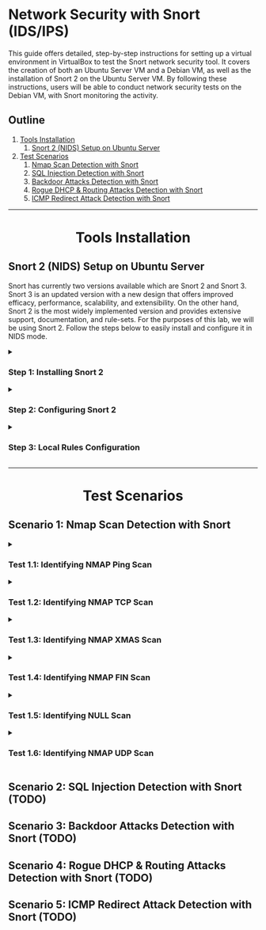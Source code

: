 # Network Security with Snort (IDS/IPS)

This guide offers detailed, step-by-step instructions for setting up a virtual environment in VirtualBox to test the Snort network security tool. It covers the creation of both an Ubuntu Server VM and a Debian VM, as well as the installation of Snort 2 on the Ubuntu Server VM. By following these instructions, users will be able to conduct network security tests on the Debian VM, with Snort monitoring the activity.


## Outline

1. [Tools Installation](#tools-installation)
    1. [Snort 2 (NIDS) Setup on Ubuntu Server](#snort-2-nids-setup-on-ubuntu-server)
2. [Test Scenarios](#test-scenarios)
	1. [Nmap Scan Detection with Snort](#nmap-scan-detection-with-snort)
	2. [SQL Injection Detection with Snort](#)
	3. [Backdoor Attacks Detection with Snort](#)
	4. [Rogue DHCP & Routing Attacks Detection with Snort](#)
	5. [ICMP Redirect Attack Detection with Snort](#)


----------------------------------------------------------------------------------------------------


<h1 align="center" id="tools-installation">Tools Installation</h1>

## Snort 2 (NIDS) Setup on Ubuntu Server

Snort has currently two versions available which are Snort 2 and Snort 3. Snort 3 is an updated version with a new design that offers improved efficacy, performance, scalability, and extensibility. On the other hand, Snort 2 is the most widely implemented version and provides extensive support, documentation, and rule-sets. For the purposes of this lab, we will be using Snort 2. Follow the steps below to easily install and configure it in NIDS mode.

<details>
<summary>
<h3>Step 1: Installing Snort 2</h3>
</summary>

1. Update apt package manager and install Snort 2:
    ```bash
    $ sudo apt update
    $ sudo apt install snort
    ```
    - If prompted during the installation to set the interface Snort should listen on and the address range for the local network, use `ip a` to find appropriate values.
2. Checking Snort version:
    ```bash
    $ snort -V
    ```
</details>


<details>
<summary>
<h3>Step 2: Configuring Snort 2</h3>
</summary>

1. Edit the Snort configuration file using the following values:
    - Open the Snort configuration file:
    ```bash
    $ sudo nano /etc/snort/snort.conf
    ```
    - In Step #1, set protected network and external network:
    ```yml
    # Setup the network addresses you are protecting
    #
    # Note to Debian users: this value is overriden when starting
    # up the Snort daemon through the init.d script by the
    # value of DEBIAN_SNORT_HOME_NET s defined in the
    # /etc/snort/snort.debian.conf configuration file
    #
    ipvar HOME_NET 192.168.57.0/24

    # Set up the external network addresses. Leave as "any" in most situations
    ipvar EXTERNAL_NET any
    ```
    - Set rule files' path:
    ```yml
    # Path to your rules files (this can be a relative path)
    # Note for Windows users:  You are advised to make this an absolute path,
    # such as:  c:\snort\rules
    var RULE_PATH /etc/snort/rules
    var SO_RULE_PATH /etc/snort/so_rules
    var PREPROC_RULE_PATH /etc/snort/preproc_rules

    # If you are using reputation preprocessor set these
    # Currently there is a bug with relative paths, they are relative to where snort is
    # not relative to snort.conf like the above variables
    # This is completely inconsistent with how other vars work, BUG 89986
    # Set the absolute path appropriately
    var WHITE_LIST_PATH /etc/snort/rules
    var BLACK_LIST_PATH /etc/snort/rules
    ```
    - In Step #6, uncomment the output line correspending to PCAP in order to generate logs in PCAP files for the rule-matching traffic pattern:
    ```yml
    # pcap
    output log_tcpdump: /var/log/snort/tcpdump.log
    ```
    - In Step #7, ensure that only the local rules file is left uncommented, while commenting out all other rules (community rules) in order to test Snort:
    ```yml
    include $RULE_PATH/local.rules
    ```
    - The `/etc/snort/rules/local.rules` file is where user can write their own rules for Snort.
2. Test the configuration file by running the following command:
    ```
    $ sudo snort -T -i enp0s9 -c /etc/snort/snort.conf
    ```
    - You shoud see a successfully validation message displayed on the output.

</details>


<details>
<summary>
<h3>Step 3: Local Rules Configuration</h3>
</summary>

1. Snort rules composed by two parts which are Rule Header and Rule Options.
    - Rule Header ([Rule Options]):
    ```yml
    action protocol source_ip source_port -> destination_ip destination_port ([Rule Options])
    ```
    - On Rule Options the `sid` values are divided in three categories ([reference](http://manual-snort-org.s3-website-us-east-1.amazonaws.com/node31.html)):
        - `< 100`: Reserved for future use.
        - `100-999,999`: Rules included with the Snort distribution.
        - `>= 1,000,000`: Used for local rules.
2. Write the following rules to generate an alert message for packets used in Nmap scanning:
    - Open local rules:
    ```bash
    $ sudo nano /etc/snort/rules/local.rules
    ```
    - **IP Packets:** Rule to match all packets using the IP protocol.
    ```yml
    alert ip any any -> any any (msg:"IP Packet detected"; sid:1000000; rev:1;)
    ```
    - **ICMP Packets:** The following rules match five types of packets using the ICMP protocol.
    ```yml
    alert icmp any any <> 192.168.57.4 any (msg:"ICMP Packet detected"; sid:2000000; rev:1;)
    alert icmp any any <> 192.168.57.4 any (msg:"ICMP Echo Request";      itype:8;  sid:2000001; rev:1;)
    alert icmp any any <> 192.168.57.4 any (msg:"ICMP Echo Reply";        itype:0;  sid:2000002; rev:1;)
    alert icmp any any <> 192.168.57.4 any (msg:"ICMP Timestamp Request"; itype:13; sid:2000003; rev:1;)
    alert icmp any any <> 192.168.57.4 any (msg:"ICMP Timestamp Reply)";  itype:14; sid:2000004; rev:1;)
    alert icmp any any <> 192.168.57.4 any (msg:"ICMP Destination Unreachable"; itype:3; sid:2000005; rev:1;)
    ```
    - **TCP Packets:** The following rules match eight types of packets using the TCP protocol.
    ```yml
    alert tcp any any <> 192.168.57.4 any (msg:"TCP Packet detected"; sid:3000000; rev:1;)
    alert tcp any any <> 192.168.57.4 any (msg:"TCP SYN";       flags:S;   sid:3000001; rev:1;)
    alert tcp any any <> 192.168.57.4 any (msg:"TCP SYN/ACK";   flags:SA;  sid:3000002; rev:1;)
    alert tcp any any <> 192.168.57.4 any (msg:"TCP ACK";       flags:A;   sid:3000003; rev:1;)
    alert tcp any any <> 192.168.57.4 any (msg:"TCP RST";       flags:R;   sid:3000004; rev:1;)
    alert tcp any any <> 192.168.57.4 any (msg:"TCP RST/ACK";   flags:RA;  sid:3000005; rev:1;)
    alert tcp any any <> 192.168.57.4 any (msg:"TCP NULL";      flags:0;   sif:3000006; rev:1;)
    alert tcp any any <> 192.168.57.4 any (msg:"TCP FIN";       flags:F;   sif:3000007; rev:1;)
    alert tcp any any <> 192.168.57.4 any (msg:"TCP XMAS Tree"; flags:FPU; sif:3000008; rev:1;)
    ```
    - **UDP Packets:** Rule to match all packets using the UDP protocol.
    ```yml
    alert udp any any <> 192.168.57.4 any (msg:"UDP Packet detected"; sid:4000000; rev:1;)
    alert udp any any <> 192.168.57.4 53  (msg:"UDP DNS";  sid:4000001; rev:1;)
    alert udp any any <> 192.168.57.4 67  (msg:"UDP DHCP"; sid:4000002; rev:1;)
    alert udp any any <> 192.168.57.4 161 (msg:"UDP SNMP"; sid:4000003; rev:1;)
    ```
3. Now it is possible to scan the network using the IDS mode:
    ```bash
    $ sudo snort -A console -c /etc/snort/snort.conf -i enp0s9
    ```
5. Use `ping` and `tcpdump` to generate ICMP traffic date and to monitor packets, respectively.

</details>

----------------------------------------------------------------------------------------------------


<h1 align="center" id="test-scenarios">Test Scenarios</h1>

## Scenario 1: Nmap Scan Detection with Snort

<details>
<summary>
<h3>Test 1.1: Identifying NMAP Ping Scan</h3>
</summary>

Add the following rule to `/etc/snort/rules/local.rules` to capture the ICMP protocol sent to Debia machine on the 192.168.1.0/24 network:
```
alert icmp any any -> 192.168.57.4 any (msg:"NMAP ping sweep Scan"; dsize:0; sld:10000004; rev 1;)
```
On Ubuntu Server machine, start the NIDS:
```
$ snort -A console -c c:\Snort\etc\snort.conf -i enp0s9
```
On the Attack machine, open Wireshark to capture the target network traffic:
```
ip.addr == "192.168.57.4"
```
On the Attack machine, run the following command to identify if the host is up or down.
```
$ nmap -sP --disable-arp-ping 192.168.57.4
```
</details>


<details>
<summary>
<h3>Test 1.2: Identifying NMAP TCP Scan</h3>
</summary>

Add to `/etc/snort/rules/local.rules` the following rule:
```
alert tcp any any -> 192.168.57.4 22 (msg:"NMAP TCP Scan"; sid:10000005; rev:2;)
```
On Ubuntu Server machine, start the NIDS:
```
$ snort -A console -c c:\Snort\etc\snort.conf -i enp0s9
```
On the Attack machine, open Wireshark to see the captured traffic generated by NMAP on port 22.
```
ip.addr == "192.168.57.4"
```
On the Attack machine, run the following command to perform a TCP Scan on port 22:
```
# nmap -sT -p22 192.168.57.4
```
On Ubuntu or CentOS start tcpdump:
```
tcpdump -vv -i enp0s9 port 22
```
The applied rule on the NIDS now can be validated.

</details>


<details>
<summary>
<h3>Test 1.3: Identifying NMAP XMAS Scan</h3>
</summary>

Add to `/etc/snort/rules/local.rules` the following rule:
```
alert tcp any any -> 192.168.57.4  22 (msg:"Nmap XMAS Tree Scan"; flags:FPU; sid:10000006; rev:1;)
```
On Ubuntu Server machine, start the NIDS:
```
$ snort -A console -c c:\Snort\etc\snort.conf -i enp0s9
```
On Ubuntu or CentOS start tcpdump:
```
tcpdump -vv -i enp0s9 port 22
```
On the Attack machine, open Wireshark to see the captured traffic generated by NMAP on port 22.
```
ip.addr == "192.168.57.4 "
```
On the Attack machine, run the following command to perform an XMAS Scan on port 22:
```
# nmap -sX -p22 192.168.57.4
```
The generated packets can be identified in Snort, Wireshark, and tcpdump.

</details>


<details>
<summary>
<h3>Test 1.4: Identifying NMAP FIN Scan</h3>
</summary>

Add to `/etc/snort/rules/local.rules` the following rule:
```
alert tcp any any -> 192.168.57.4  22 (msg:"Nmap FIN Scan"; flags:F; sid:10000008; rev:1;)
```
On Ubuntu Server machine, start the NIDS:
```
$ snort -A console -c c:\Snort\etc\snort.conf -i enp0s9
```
On Ubuntu or CentOS start tcpdump:
```
tcpdump -vv -i enp0s9 port 22
```
On the Attack machine, open Wireshark to see the captured traffic generated by NMAP on port 22.
```
ip.addr == "192.168.57.4 "
```
On the Attack machine, run the following command to perform a FIN Scan on port 22:
```
# nmap -sF -p22 192.168.57.4
```
The generated packets can be identified in Snort, Wireshark, and tcpdump.

</details>


<details>
<summary>
<h3>Test 1.5: Identifying NULL Scan</h3>
</summary>

Add to `/etc/snort/rules/local.rules` the following rule:
```
alert tcp any any -> 192.168.57.4  22 (msg:"Nmap NULL Scan"; flags:0; sid:10000009; rev:1;)
```
On Ubuntu Server machine, start the NIDS:
```
$ snort -A console -c c:\Snort\etc\snort.conf -i enp0s9
```
On Ubuntu or CentOS start tcpdump:
```
tcpdump -vv -i enp0s9 port 22
```
On the Attack machine, open Wireshark to see the captured traffic generated by NMAP on port 22.
```
ip.addr == "192.168.57.4 "
```
On the Attack machine, run the following command to perform a NULL Scan on port 22:
```
# nmap -sN -p22 192.168.57.4
```
The generated packets can be identified in Snort, Wireshark, and tcpdump.

</details>


<details>
<summary>
<h3>Test 1.6: Identifying NMAP UDP Scan</h3>
</summary>

Add to `/etc/snort/rules/local.rules` the following rule:
```
alert udp any any -> 192.168.57.4  any (msg:"Nmap UDP Scan"; sid:10000010; rev:1;)
```
On Ubuntu Server machine, start the NIDS:
```
$ snort -A console -c c:\Snort\etc\snort.conf -i enp0s9
```
On the Attack machine, open Wireshark to see the captured traffic generated by NMAP on port 68.
```
ip.addr == "192.168.57.4 "
```
On the Attack machine, run the following command to perform a UDP Scan on port 22:
```
# nmap -sU -p68 192.168.57.4
```
The generated packets can be identified in Snort, Wireshark, and tcpdump.

</details>


## Scenario 2: SQL Injection Detection with Snort (TODO)

## Scenario 3: Backdoor Attacks Detection with Snort (TODO)

## Scenario 4: Rogue DHCP & Routing Attacks Detection with Snort (TODO)

## Scenario 5: ICMP Redirect Attack Detection with Snort (TODO)

